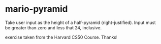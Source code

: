 # mario-pyramid
Take user input as the height of a half-pyramid (right-justified).
Input must be greater than zero and less that 24, inclusive.

exercise taken from the Harvard CS50 Course. Thanks!
